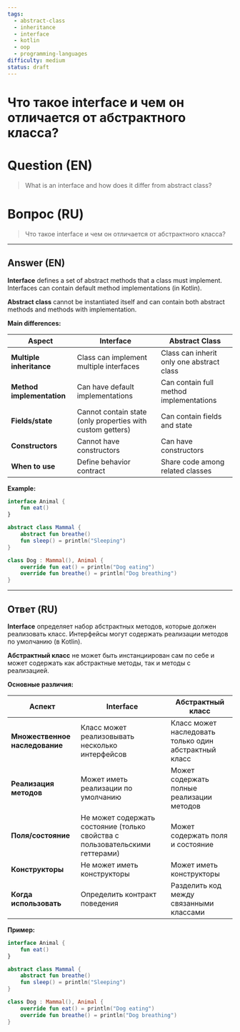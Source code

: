 ```yaml
---
tags:
  - abstract-class
  - inheritance
  - interface
  - kotlin
  - oop
  - programming-languages
difficulty: medium
status: draft
---
```


# Что такое interface и чем он отличается от абстрактного класса?

# Question (EN)
> What is an interface and how does it differ from abstract class?

# Вопрос (RU)
> Что такое interface и чем он отличается от абстрактного класса?

---

## Answer (EN)

**Interface** defines a set of abstract methods that a class must implement. Interfaces can contain default method implementations (in Kotlin).

**Abstract class** cannot be instantiated itself and can contain both abstract methods and methods with implementation.

**Main differences:**

| Aspect | Interface | Abstract Class |
|--------|-----------|----------------|
| **Multiple inheritance** | Class can implement multiple interfaces | Class can inherit only one abstract class |
| **Method implementation** | Can have default implementations | Can contain full method implementations |
| **Fields/state** | Cannot contain state (only properties with custom getters) | Can contain fields and state |
| **Constructors** | Cannot have constructors | Can have constructors |
| **When to use** | Define behavior contract | Share code among related classes |

**Example:**
```kotlin
interface Animal {
    fun eat()
}

abstract class Mammal {
    abstract fun breathe()
    fun sleep() = println("Sleeping")
}

class Dog : Mammal(), Animal {
    override fun eat() = println("Dog eating")
    override fun breathe() = println("Dog breathing")
}
```

---

## Ответ (RU)

**Interface** определяет набор абстрактных методов, которые должен реализовать класс. Интерфейсы могут содержать реализации методов по умолчанию (в Kotlin).

**Абстрактный класс** не может быть инстанциирован сам по себе и может содержать как абстрактные методы, так и методы с реализацией.

**Основные различия:**

| Аспект | Interface | Абстрактный класс |
|--------|-----------|-------------------|
| **Множественное наследование** | Класс может реализовывать несколько интерфейсов | Класс может наследовать только один абстрактный класс |
| **Реализация методов** | Может иметь реализации по умолчанию | Может содержать полные реализации методов |
| **Поля/состояние** | Не может содержать состояние (только свойства с пользовательскими геттерами) | Может содержать поля и состояние |
| **Конструкторы** | Не может иметь конструкторы | Может иметь конструкторы |
| **Когда использовать** | Определить контракт поведения | Разделить код между связанными классами |

**Пример:**
```kotlin
interface Animal {
    fun eat()
}

abstract class Mammal {
    abstract fun breathe()
    fun sleep() = println("Sleeping")
}

class Dog : Mammal(), Animal {
    override fun eat() = println("Dog eating")
    override fun breathe() = println("Dog breathing")
}
```

